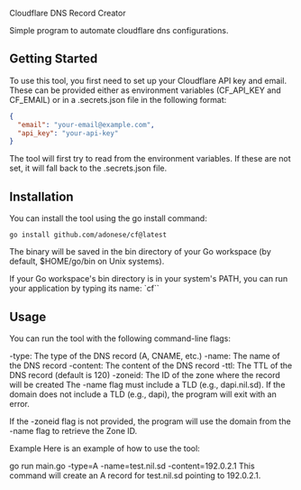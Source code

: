Cloudflare DNS Record Creator

Simple program to automate cloudflare dns configurations.


## Getting Started
To use this tool, you first need to set up your Cloudflare API key and email. These can be provided either as environment variables (CF_API_KEY and CF_EMAIL) or in a .secrets.json file in the following format:

```json
{
  "email": "your-email@example.com",
  "api_key": "your-api-key"
}
```


The tool will first try to read from the environment variables. If these are not set, it will fall back to the .secrets.json file.

## Installation

You can install the tool using the go install command:

`go install github.com/adonese/cf@latest`

The binary will be saved in the bin directory of your Go workspace (by default, $HOME/go/bin on Unix systems).

If your Go workspace's bin directory is in your system's PATH, you can run your application by typing its name: `cf``

## Usage
You can run the tool with the following command-line flags:

-type: The type of the DNS record (A, CNAME, etc.)
-name: The name of the DNS record
-content: The content of the DNS record
-ttl: The TTL of the DNS record (default is 120)
-zoneid: The ID of the zone where the record will be created
The -name flag must include a TLD (e.g., dapi.nil.sd). If the domain does not include a TLD (e.g., dapi), the program will exit with an error.

If the -zoneid flag is not provided, the program will use the domain from the -name flag to retrieve the Zone ID.

Example
Here is an example of how to use the tool:

go run main.go -type=A -name=test.nil.sd -content=192.0.2.1
This command will create an A record for test.nil.sd pointing to 192.0.2.1.